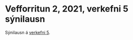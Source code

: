 # Vefforritun 2, 2021, verkefni 5 sýnilausn

Sýnilausn á [verkefni 5](https://github.com/vefforritun/vef2-2021-v5).
